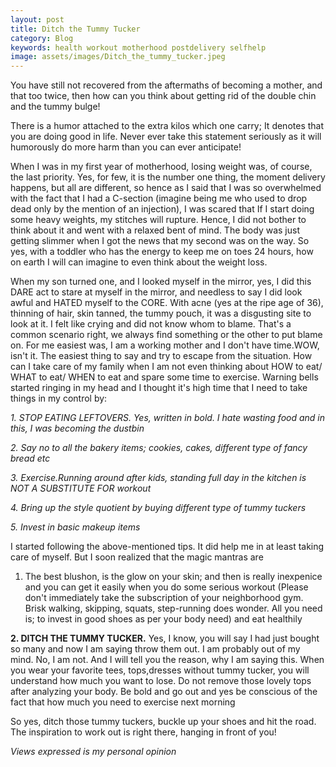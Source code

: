 ```yaml
---
layout: post
title: Ditch the Tummy Tucker
category: Blog
keywords: health workout motherhood postdelivery selfhelp
image: assets/images/Ditch_the_tummy_tucker.jpeg
---
```

You have still not recovered from the aftermaths of becoming a mother, and that too twice, then how can you think about getting rid of the double chin and the tummy bulge! 

There is a humor attached to the extra kilos which one carry; It denotes that you are doing good in life. Never ever take this statement seriously as it will humorously do more harm than you can ever anticipate!

When I was in my first year of motherhood, losing weight was, of course, the last priority. Yes, for few, it is the number one thing, the moment delivery happens, but all are different, so hence as I said that I was so overwhelmed with the fact that I had a C-section (imagine being me who used to drop dead only by the mention of an injection), I was scared that If I start doing some heavy weights, my stitches will rupture. Hence, I did not bother to think about it and went with a relaxed bent of mind. The body was just getting slimmer when I got the news that my second was on the way. So yes, with a toddler who has the energy to keep me on toes 24 hours, how on earth I will can imagine to even think about the weight loss.

When my son turned one, and I looked myself in the mirror, yes, I did this DARE act to stare at myself in the mirror, and needless to say I did look awful and HATED myself to the CORE. With acne (yes at the ripe age of 36), thinning of hair, skin tanned, the tummy pouch, it was a disgusting site to look at it. I felt like crying and did not know whom to blame. That's a common scenario right, we always find something or the other to put blame on. For me easiest was, I am a working mother and I don't have time.WOW, isn't it. The easiest thing to say and try to escape from the situation. How can I take care of my family when I am not even thinking about HOW to eat/ WHAT to eat/ WHEN to eat and spare some time to exercise. Warning bells started ringing in my head and I thought it's high time that I need to take things in my control by:

*1. STOP EATING LEFTOVERS. Yes, written in bold. I hate wasting food and in this, I was becoming the dustbin*

*2. Say no to all the bakery items; cookies, cakes, different type of fancy bread etc*

*3. Exercise.Running around after kids, standing full day in the kitchen is NOT A SUBSTITUTE FOR workout*

*4. Bring up the style quotient by buying different type of tummy tuckers*

*5. Invest in basic makeup items*

I started following the above-mentioned tips. It did help me in at least taking care of myself. But I soon realized that the magic mantras are 

1. The best blushon, is the glow on your skin; and then is really inexpenice and you can get it easily when you do some serious workout (Please don't immediately take the subscription of your neighborhood gym. Brisk walking, skipping, squats, step-running does wonder. All you need is; to invest in good shoes as per your body need) and eat healthily

**2. DITCH THE TUMMY TUCKER.** Yes, I know, you will say I had just bought so many and now I am saying throw them out. I am probably out of my mind. No, I am not. And I will tell you the reason, why I am saying this. When you wear your favorite tees, tops,dresses without tummy tucker, you will understand how much you want to lose. Do not remove those lovely tops after analyzing your body. Be bold and go out and yes be conscious of the fact that how much you need to exercise next morning

So yes, ditch those tummy tuckers, buckle up your shoes and hit the road. The inspiration to work out is right there, hanging in front of you!

*Views expressed is my personal opinion*
